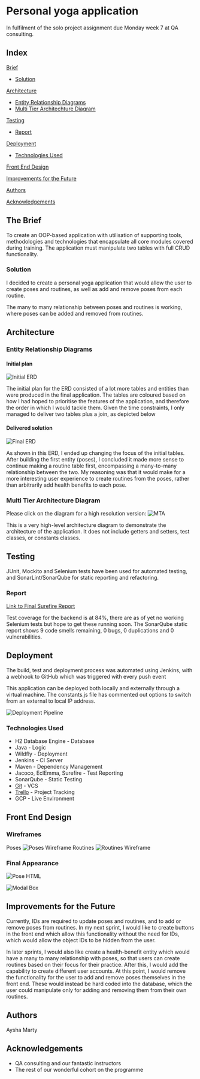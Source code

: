 # Personal yoga application

In fulfilment of the solo project assignment due Monday week 7 at QA consulting.

## Index
[Brief](#brief)
   * [Solution](#solution)
   
[Architecture](#architecture)
   * [Entity Relationship Diagrams](#erd)
   * [Multi Tier Architechture Diagram](#mla)
	
[Testing](#testing)
   * [Report](#report)

     
[Deployment](#depl)
   * [Technologies Used](#tech)
     
[Front End Design](#FE)

[Improvements for the Future](#improve)

[Authors](#auth)

[Acknowledgements](#ack)

<a name="brief"></a>
## The Brief

To create an OOP-based application with utilisation of supporting tools, methodologies and technologies that encapsulate all core modules covered during training. The application must manipulate two tables with full CRUD functionality.

<a name="solution"></a>
### Solution

I decided to create a personal yoga application that would allow the user to create poses and routines, as well as add and remove poses from each routine.

The many to many relationship between poses and routines is working, where poses can be added and removed from routines.

<a name="architecture"></a>
## Architecture
<a name="erd"></a>
### Entity Relationship Diagrams
#### Initial plan
![Initial ERD](/Documentation/ERD_Initial_Plan.jpg)

The initial plan for the ERD consisted of a lot more tables and entities than were produced in the final application. The tables are coloured based on how I had hoped to prioritise the features of the application, and therefore the order in which I would tackle them. Given the time constraints, I only managed to deliver two tables plus a join, as depicted below

#### Delivered solution
![Final ERD](/Documentation/ERD_Final.jpg)

As shown in this ERD, I ended up changing the focus of the initial tables. After building the first entity (poses), I concluded it made more sense to continue making a routine table first, encompassing a many-to-many relationship between the two. My reasoning was that it would make for a more interesting user experience to create routines from the poses, rather than arbitrarily add health benefits to each pose.

<a name="mla"></a>
### Multi Tier Architecture Diagram
Please click on the diagram for a high resolution version:
![MTA](/Documentation/MTA.jpg)

This is a very high-level architecture diagram to demonstrate the architecture of the application. It does not include getters and setters, test classes, or constants classes. 


<a name="testing"></a>
## Testing

JUnit, Mockito and Selenium tests have been used for automated testing, and SonarLint/SonarQube for static reporting and refactoring.

<a name="report"></a>
### Report

[Link to Final Surefire Report](/Documentation/Surefire_Report.pdf)

Test coverage for the backend is at 84%, there are as of yet no working Selenium tests but hope to get these running soon.
The SonarQube static report shows 9 code smells remaining, 0 bugs, 0 duplications and 0 vulnerabilities.

<a name="depl"></a>
## Deployment

The build, test and deployment process was automated using Jenkins, with a webhook to GitHub which was triggered with every push event

This application can be deployed both locally and externally through a virtual machine. The constants.js file has commented out options to switch from an external to local IP address.

![Deployment Pipeline](/Documentation/CI_pipeline.jpg)
<a name="tech"></a>
### Technologies Used

* H2 Database Engine - Database
* Java - Logic
* Wildfly - Deployment
* Jenkins - CI Server
* Maven - Dependency Management
* Jacoco, EclEmma, Surefire - Test Reporting
* SonarQube - Static Testing
* [Git](https://github.com/ayshamarty/SoloProject.git) - VCS
* [Trello](https://trello.com/qasoloproject) - Project Tracking
* GCP - Live Environment

<a name="FE"></a>
## Front End Design
### Wireframes
Poses
![Poses Wireframe](/Documentation/Poses_Wireframe.png)
Routines
![Routines Wireframe](/Documentation/Routines_Wireframe.png)
### Final Appearance
![Pose HTML](/Documentation/Pose_HTML.jpg)

![Modal Box](/Documentation/Pose_HTML_Modal.jpg)

<a name="improve"></a>
## Improvements for the Future

Currently, IDs are required to update poses and routines, and to add or remove poses from routines. In my next sprint, I would like to create buttons in the front end which allow this functionality without the need for IDs, which would allow the object IDs to be hidden from the user.

In later sprints, I would also like create a health-benefit entity which would have a many to many relationship with poses, so that users can create routines based on their focus for their practice. After this, I would add the capability to create different user accounts. At this point, I would remove the functionality for the user to add and remove poses themselves in the front end. These would instead be hard coded into the database, which the user could manipulate only for adding and removing them from their own routines.

<a name="auth"></a>
## Authors

Aysha Marty

<a name="ack"></a>
## Acknowledgements

* QA consulting and our fantastic instructors
* The rest of our wonderful cohort on the programme

